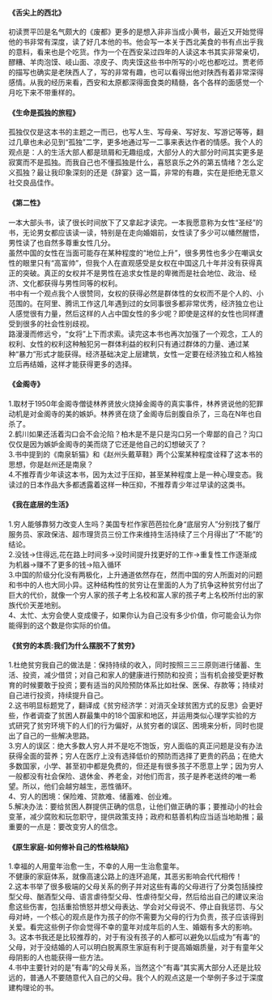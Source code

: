 #### 《舌尖上的西北》
初读贾平凹是名气颇大的《废都》更多的是想入非非当成小黄书，最近又开始觉得他的书非常有深度，读了好几本他的书。他会写一本关于西北美食的书有点出乎我的意料，看来也是个吃货。作为一个在西安呆过四年的人读这本书其实非常亲切，醪糟、羊肉泡馍、岐山面、凉皮子、肉夹馍这些书中所写的小吃也都吃过。贾老师的描写也确实是老陕西人了，写的非常有趣，也可以看得出他对陕西有着非常深得感情。从我的经历来看，西安和太原都深得面食类的精髓，各个各样的面感觉一个月吃下来不带重样的。

#### 《生命是孤独的旅程》

孤独仅仅是这本书的主题之一而已，也写人生、写母亲、写好友、写游记等等，翻过几章也未必见到“孤独”二字，更多地通过写一二事来表达作者的情感。我个人的观点是：人的生活大部人都是琐屑和无趣组成，大部分人的大部分时间其实更多是寂寞而不是孤独。而我自己也不懂孤独是什么，喜怒哀乐之外的第五情绪？怎么定义孤独？最让我印象深刻的还是《辞宴》这一篇，非常的有趣，实在是拒绝无意义社交良品佳作。

#### 《第二性》
一本大部头书，读了很长时间放下了又拿起才读完。一本我愿意称为女性“圣经”的书，无论男女都应该读一读，特别是在走向婚姻前，女性读了多少可以幡然醒悟，男性读了也自然多尊重女性几分。<br />虽然中国的女性在当面可能存在某种程度的“地位上升”，很多男性也多少在嘲讽女性的眼里只有“高富帅”，但我个人在直观感受是女权在中国这几十年并没有获得真正的突破。真正的女权并不是男性在追求女性是的卑微而是社会地位、政治、经济、文化都获得与男性同等的权利。<br />书中有一个观点我个人很赞同，女权的获得必然是群体性的女权而不是个人的、小范围的。在阿里、腾讯工作这几年遇到过的女同事很多都非常优秀，经济独立也让人感觉很有力量，然后这样的人占中国女性的多少呢？即使是这样的女性也同样遭受到很多的社会性别歧视。<br />路漫漫而修远兮，“女将”上下而求索。读完这本书也再次加强了一个观念，工人的权利、女性的权利这种触犯另一群体利益的权利只有通过群体的力量、通过某种“暴力”形式才能获得。经济基础决定上层建筑，女性一定要在经济独立和人格独立后再结婚，这样才能获得更多的选择。

#### 《金阁寺》
1.取材于1950年金阁寺僧徒林养贤放火烧掉金阁寺的真实事件，林养贤说他的犯罪动机是对金阁寺的美的嫉妒。林养贤在烧了金阁寺后剖腹自杀了，三岛在N年也自杀了。<br />2.鹤川如果还活着沟口会不会沦陷？柏木是不是只是沟口另一个卑鄙的自己？沟口仅仅是因为嫉妒金阁寺的美而烧了它还是他自己的幻想破灭了？<br />3.书中提到的《南泉斩猫》和《赵州头戴草鞋》两个公案某种程度诠释了这本书的思想，你是赵州还是南泉？<br />4.不推荐青少年读这本书，因为太过于压抑，甚至某种程度上是一种心理变态。我读过的日本作品大多都透露着这样一种压抑，不推荐青少年过早读的这类书。

#### 《我在底层的生活》 
1.穷人能够靠努力改变人生吗？美国专栏作家芭芭拉化身“底层穷人”分别找了餐厅服务员、家政保洁、超市理货员三份工作来维持生活持续了三个月得出了“不能”的结论。<br />2.没钱->住得远,花在路上时间多->没时间提升找更好的工作->重复性工作逐渐成为机器->赚不了更多的钱->陷入循环<br />3.中国的阶级分化没有两极化，上升通道依然存在，然而中国的穷人所面对的问题和书中的人也大同小异。这种结构性的贫穷让在里面的人为了抗争这种贫穷付出了巨大的代价，就像一个穷人家的孩子考上名校和富人家的孩子考上名校所付出的家族代价天差地别。<br />4、太忙、太穷会使人变成傻子，如果你认为自己没有多少价值，你可能会认为你能得到的这个数是你实际的价值。

#### 《贫穷的本质:我们为什么摆脱不了贫穷》
1.杜绝贫穷我自己的做法是：保持持续的收入，同时按照三三三原则进行储蓄、生活、投资，减少借贷；对自己和家人的健康进行预防和投资；当有机会接受更好教育的时候要敢于投资；要有适当的风险预防体系比如社保、医保、存款等；持续对自己进行投资，持续提升自己。<br />2.这书明显标题党了，翻译成《贫穷经济学：对消灭全球贫困方式的反思》会更好些，作者调查了贫困人群最集中的18个国家和地区，并运用类似心理学实验的方式研究了贫穷环境下的人们的行为偏好，从贫穷者的误区、困境来分析，同时也提出了自己的一些解决思路。<br />3.穷人的误区：绝大多数人穷人并不是吃不饱饭，穷人面临的真正问题是没有办法获得全面的营养；穷人在医疗上没有选择低价的预防而选择了更贵的药品；在绝大多数国家，小学、甚至初中都是免费的，但还是有很多孩子不愿意上学；因为穷人一般都没有社会保险、退休金、养老金，对他们而言，孩子是养老送终的唯一希望。所以，他们会越穷越生，恶性循环。<br />4、穷人的困境：保险难、贷款难、储蓄难、创业难。<br />5.解决办法：要给贫困人群提供正确的信息，让他们做正确的事；要推动小的社会变革，减少腐败和玩忽职守，提供政策支持；政府和慈善机构应当适当地助推；最重要的一点是：要改变穷人的信念。

#### 《原生家庭-如何修补自己的性格缺陷》 
1.幸福的人用童年治愈一生，不幸的人用一生治愈童年。<br />不健康的家庭体系，就像高速公路上的连环追尾，其恶劣影响会代代相传！<br />2.这本书举了很多极端的父母关系的例子并对这些有毒的父母进行了分类包括操控型父母、酗酒型父母、语言虐待型父母、性虐待型父母，然后给出自己的建议来治愈这些伤害，包括重拾愤怒并想父母表达、学会对父母说不、停止自我惩罚、与父母对峙，一个核心的观点是作为孩子的你不需要为父母的行为负责，孩子应该得到关爱。看完这些例子你会觉得不幸的童年对成年后的人生、婚姻有多大的影响。<br />3。这本书我还是比较推荐的，对于有没有孩子的人都可以避免以后成为”有毒“的父母，对于没结婚的人可以明白脱离原生家庭有利于提高婚姻质量，对于有童年父母阴影的人也能获得一些方法。<br />4.书中主要针对的是”有毒“的父母关系，当然这个”有毒“其实离大部分人还是比较远的，普通人不要随意代入自己的父母。我个人的观点这是一个举例子多过于深度建构理论的书。
